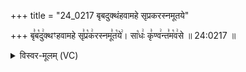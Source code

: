 +++
title = "24_0217 बृबदुक्थंहवामहे सृप्रकरस्नमूतये"

+++
बृ꣣ब꣡दु꣢क्थꣳहवामहे सृ꣣प्र꣡क꣢रस्नमू꣣त꣡ये꣢। सा꣡धः꣢ कृ꣣ण्व꣢न्त꣣म꣡व꣢से ॥ 24:0217 ॥

<details><summary>विस्वर-मूलम् (VC)</summary>

बृबदुक्थꣳ हवामहे सृप्रकरस्नमूतये । साधः कृण्वन्तमवसे ॥२१७॥
</details>